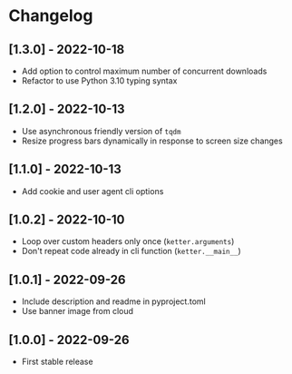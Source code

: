 # Changelog

## [1.3.0] - 2022-10-18

- Add option to control maximum number of concurrent downloads
- Refactor to use Python 3.10 typing syntax

## [1.2.0] - 2022-10-13

- Use asynchronous friendly version of `tqdm`
- Resize progress bars dynamically in response to screen size changes

## [1.1.0] - 2022-10-13

- Add cookie and user agent cli options

## [1.0.2] - 2022-10-10

- Loop over custom headers only once (`ketter.arguments`)
- Don't repeat code already in cli function (`ketter.__main__`)

## [1.0.1] - 2022-09-26

- Include description and readme in pyproject.toml
- Use banner image from cloud

## [1.0.0] - 2022-09-26

- First stable release
